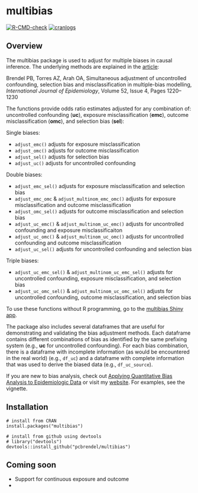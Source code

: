 # multibias

<!-- badges: start -->
[![R-CMD-check](https://github.com/pcbrendel/multibias/actions/workflows/R-CMD-check.yaml/badge.svg)](https://github.com/pcbrendel/multibias/actions/workflows/R-CMD-check.yaml)
[![cranlogs](https://cranlogs.r-pkg.org/badges/multibias)](https://cran.r-project.org/package=multibias)
<!-- badges: end -->

## Overview

The multibias package is used to adjust for multiple biases in causal inference. The underlying methods are explained in the [article](https://doi.org/10.1093/ije/dyad001):

Brendel PB, Torres AZ, Arah OA, Simultaneous adjustment of uncontrolled confounding, selection bias and misclassification in multiple-bias modelling, *International Journal of Epidemiology*, Volume 52, Issue 4, Pages 1220–1230

The functions provide odds ratio estimates adjusted for any combination of: uncontrolled confounding (**uc**), exposure misclassification (**emc**), outcome misclassification (**omc**), and selection bias (**sel**):

Single biases:
  - `adjust_emc()` adjusts for exposure misclassification
  - `adjust_omc()` adjusts for outcome misclassification
  - `adjust_sel()` adjusts for selection bias
  - `adjust_uc()` adjusts for uncontrolled confounding

Double biases:
  - `adjust_emc_sel()` adjusts for exposure misclassification and selection bias
  - `adjust_emc_omc` & `adjust_multinom_emc_omc()` adjusts for exposure misclassification and outcome misclassification
  - `adjust_omc_sel()` adjusts for outcome misclassification and selection bias
  - `adjust_uc_emc()` & `adjust_multinom_uc_emc()` adjusts for uncontrolled confounding and exposure misclassificaiton
  - `adjust_uc_omc()` & `adjust_multinom_uc_omc()` adjusts for uncontrolled confounding and outcome misclassification
  - `adjust_uc_sel()` adjusts for uncontrolled confounding and selection bias

Triple biases:
  - `adjust_uc_emc_sel()` & `adjust_multinom_uc_emc_sel()` adjusts for uncontrolled confounding, exposure misclassification, and selection bias
  - `adjust_uc_omc_sel()` & `adjust_multinom_uc_omc_sel()` adjusts for uncontrolled confounding, outcome misclassification, and selection bias

To use these functions without R programming, go to the [multibias Shiny app](https://pcbrendel.shinyapps.io/multibias/).

The package also includes several dataframes that are useful for demonstrating and validating the bias adjustment methods. Each dataframe contains different combinations of bias as identified by the same prefixing system (e.g., **uc** for uncontrolled confounding). For each bias combination, there is a dataframe with incomplete information (as would be encountered in the real world) (e.g., `df_uc`) and a dataframe with complete information that was used to derive the biased data (e.g., `df_uc_source`).

If you are new to bias analysis, check out [Applying Quantitative Bias Analysis to Epidemiologic Data](https://link.springer.com/book/10.1007/978-0-387-87959-8) or visit my [website](https://www.paulbrendel.com). For examples, see the vignette.

## Installation

```{r, eval = FALSE}
# install from CRAN
install.packages("multibias")

# install from github using devtools
# library("devtools")
devtools::install_github("pcbrendel/multibias")
```

## Coming soon
* Support for continuous exposure and outcome
* 
